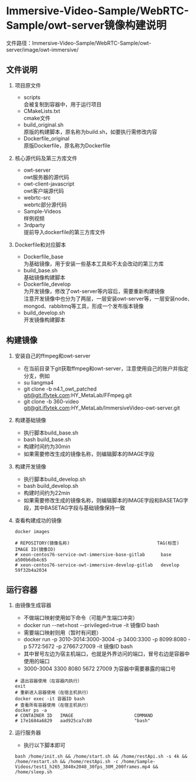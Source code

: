 # Immersive-Video-Sample/WebRTC-Sample/owt-server镜像构建说明

文件路径：Immersive-Video-Sample/WebRTC-Sample/owt-server/image/owt-immersive/

## 文件说明

1.  项目原文件

    + scripts  
      会被复制到容器中，用于运行项目
    + CMakeLists.txt  
      cmake文件
    + build_original.sh  
      原版的构建脚本，原名称为build.sh，如要执行需修改内容
    + Dockerfile_original  
      原版Dockerfile，原名称为Dockerfile  

2.  核心源代码及第三方库文件

    + owt-server  
      owt服务器的源代码
    + owt-client-javascript  
      owt客户端源代码
    + webrtc-src  
      webrtc部分源代码
    + Sample-Videos  
      样例视频
    + 3rdparty  
      提前导入dockerfile的第三方库文件  

3.  Dockerfile和对应脚本

    + Dockerfile_base  
      为基础镜像，用于安装一些基本工具和不太会改动的第三方库
    + build_base.sh  
      基础镜像构建脚本
    + Dockerfile_develop  
      为开发镜像，修改了owt-server等内容后，需要重新构建镜像  
      注意开发镜像中也分为了两层，一层安装owt-server等，一层安装node、mongod、rabbitmq等工具，形成一个发布版本镜像
    + build_develop.sh  
      开发镜像构建脚本

## 构建镜像

1.  安装自己的ffmpeg和owt-server

    + 在当前目录下git获取ffmpeg和owt-server，注意使用自己的账户并指定分支，例如
    + su liangma4
    + git clone -b n4.1_owt_patched git@git.iflytek.com:HY_MetaLab/FFmpeg.git
    + git clone -b 360-video git@git.iflytek.com:HY_MetaLab/ImmersiveVideo-owt-server.git  
    
2.  构建基础镜像

    + 执行脚本build_base.sh
    + bash build_base.sh
    + 构建时间约为30min
    + 如果需要修改生成的镜像名称，则编辑脚本的IMAGE字段  

3.  构建开发镜像

    + 执行脚本build_develop.sh
    + bash build_develop.sh
    + 构建时间约为22min
    + 如果需要修改生成的镜像名称，则编辑脚本的IMAGE字段和BASETAG字段，其中BASETAG字段与基础镜像保持一致  

4.  查看构建成功的镜像

    ```
    docker images

    # REPOSITORY(镜像名称)                                 TAG(标签)              IMAGE ID(镜像ID)    
    # xeon-centos76-service-owt-immersive-base-gitlab      base                  a500b6db4c65       
    # xeon-centos76-service-owt-immersive-develop-gitlab   develop               59f32b4a2034
    ```

## 运行容器

1.  由镜像生成容器

    + 不做端口映射使用如下命令（可能产生端口冲突）
    + docker run --net=host --privileged=true -it 镜像ID bash
    + 需要端口映射则用（暂时有问题）
    + docker run -p 3010-3014:3000-3004 -p 3400:3300 -p 8099:8080 -p 5772:5672 -p 27667:27009 -it 镜像ID bash
    + 其中冒号左边为宿主机端口，也就是外界访问的端口，冒号右边是容器中使用的端口
    + 3000-3004 3300 8080 5672 27009 为容器中需要暴露的端口号
    ```
    # 退出容器使用（在容器内执行）
    exit
    # 重新进入容器使用（在宿主机执行）
    docker exec -it 容器ID bash
    # 查看所有容器使用（在宿主机执行）
    docker ps -a
    # CONTAINER ID   IMAGE                       COMMAND    
    # 17e1684a6829   aad925ca7c80                "bash"

2.  运行服务器

    + 执行以下脚本即可  
    ```
    bash /home/init.sh && /home/start.sh && /home/restApi.sh -s 4k && /home/restart.sh && /home/restApi.sh -c /home/Sample-Videos/test1_h265_3840x2048_30fps_30M_200frames.mp4 && /home/sleep.sh
    ```


